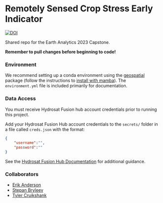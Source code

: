 # Remotely Sensed Crop Stress Early Indicator

[![DOI](https://zenodo.org/badge/627146632.svg)](https://zenodo.org/badge/latestdoi/627146632)

Shared repo for the Earth Analytics 2023 Capstone.

**Remember to pull changes before beginning to code!**

### Environment

We recommend setting up a conda environment using the [geospatial](https://geospatial.gishub.org/) package (follow the instructions to [install with mamba](https://geospatial.gishub.org/installation/#using-mamba)). The `environment.yml` file is included primarily for documentation.

### Data Access

You must receive Hydrosat Fusion hub account credentials prior to running this project. 

Add your Hydrosat Fusion Hub account credentials to the `secrets/` folder in a file called `creds.json` with the format:

```json
{
    "username":"",
    "password":""
}
```

See the [Hydrosat Fusion Hub Documentation](https://hydrosat.github.io/fusion-hub-docs/intro.html) for additional guidance.

### Collaborators
- [Erik Anderson](https://github.com/eriktuck)
- [Stepan Bryleev](https://github.com/StepanBryleev)
- [Tyler Cruikshank](https://github.com/tcruicks)
